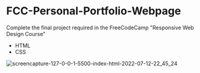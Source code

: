 # FCC-Personal-Portfolio-Webpage
Complete the final project required in the FreeCodeCamp "Responsive Web Design Course"
* HTML
* CSS

![screencapture-127-0-0-1-5500-index-html-2022-07-12-22_45_24](https://user-images.githubusercontent.com/91674419/178518173-5e1a615a-9c73-4a18-9051-733d7919dcb2.png)
